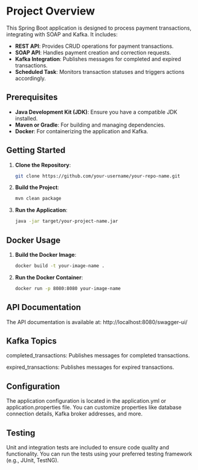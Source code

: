 # Project Overview

This Spring Boot application is designed to process payment transactions, integrating with SOAP and Kafka. It includes:

- **REST API**: Provides CRUD operations for payment transactions.
- **SOAP API**: Handles payment creation and correction requests.
- **Kafka Integration**: Publishes messages for completed and expired transactions.
- **Scheduled Task**: Monitors transaction statuses and triggers actions accordingly.

## Prerequisites

- **Java Development Kit (JDK)**: Ensure you have a compatible JDK installed.
- **Maven or Gradle**: For building and managing dependencies.
- **Docker**: For containerizing the application and Kafka.

## Getting Started

1. **Clone the Repository**:
   ```bash
   git clone https://github.com/your-username/your-repo-name.git
   ```
2. **Build the Project**:
   ```bash
   mvn clean package
   ```
3. **Run the Application**:

   ```bash
   java -jar target/your-project-name.jar
   ```
## Docker Usage
1. **Build the Docker Image**:

   ```bash
   docker build -t your-image-name .
   ```
   
2. **Run the Docker Container**:
   ```bash
   docker run -p 8080:8080 your-image-name
   ```

## API Documentation
The API documentation is available at: http://localhost:8080/swagger-ui/

## Kafka Topics
completed_transactions: Publishes messages for completed transactions.

expired_transactions: Publishes messages for expired transactions.

## Configuration
The application configuration is located in the application.yml or application.properties file. You can customize properties like database connection details, Kafka broker addresses, and more.

## Testing
Unit and integration tests are included to ensure code quality and functionality. You can run the tests using your preferred testing framework (e.g., JUnit, TestNG).
